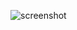 ![screenshot](https://github.com/daslef/kaplay-metroid-starter/assets/34357049/f4952f8b-ca31-4bda-9b81-9ae6d9ca93ae)
